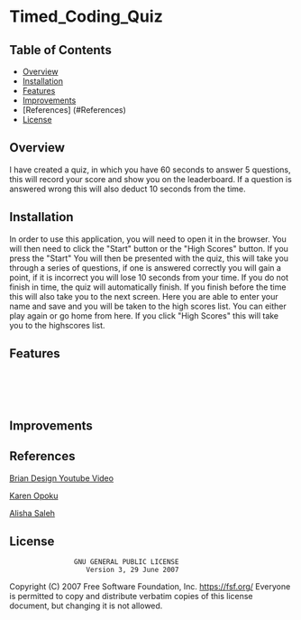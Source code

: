# Timed_Coding_Quiz

## Table of Contents

* [Overview](#Overview)
* [Installation](#Installation)
* [Features](#Features)
* [Improvements](#Improvements)
* [References] (#References)
* [License](#license)


## Overview
I have created a quiz, in which you have 60 seconds to answer 5 questions, this will record your score and show you on the leaderboard. If a question is answered wrong this will also deduct 10 seconds from the time.

## Installation
In order to use this application, you will need to open it in the browser. You will then need to click the "Start" button or the "High Scores" button.
If you press the "Start" You will then be presented with the quiz, this will take you through a series of questions, if one is answered correctly you will gain a point, if it is incorrect you will lose 10 seconds from your time. If you do not finish in time, the quiz will automatically finish. If you finish before the time this will also take you to the next screen. Here you are able to enter your name and save and you will be taken to the high scores list. You can either play again or go home from here.
If you click "High Scores" this will take you to the highscores list.



## Features


![]()



![]()



![]()



![]()


![]()



## Improvements

## References
[Brian Design Youtube Video](https://www.youtube.com/watch?v=f4fB9Xg2JEY&t=1542s)

[Karen Opoku](https://github.com/Karen-O94)

[Alisha Saleh](https://github.com/AlishaSaleh)


## License
                    GNU GENERAL PUBLIC LICENSE
                       Version 3, 29 June 2007

 Copyright (C) 2007 Free Software Foundation, Inc. <https://fsf.org/>
 Everyone is permitted to copy and distribute verbatim copies
 of this license document, but changing it is not allowed.